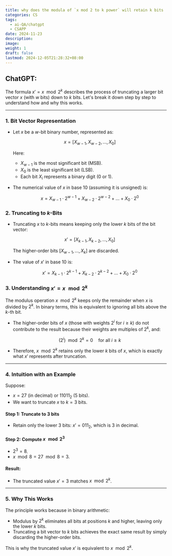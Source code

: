```yaml
---
title: why does the modula of `x mod 2 to k power` will retain k bits
categories: CS
tags:
  - ai-QA/chatgpt
  - CSAPP
date: 2024-11-23
description: 
image: 
weight: 1
draft: false
lastmod: 2024-12-05T21:28:32+08:00
---
```

## **ChatGPT:**

The formula $x' = x \mod 2^k$ describes the process of truncating a larger bit vector $x$ (with $w$ bits) down to $k$ bits. Let's break it down step by step to understand how and why this works.

* * *

### 1. **Bit Vector Representation**

* Let $x$ be a $w$-bit binary number, represented as:
    
    $$x = [X_{w-1}, X_{w-2}, \dots, X_0]$$
    
    Here:
    
    * $X_{w-1}$ is the most significant bit (MSB).
    * $X_0$ is the least significant bit (LSB).
    * Each bit $X_i$ represents a binary digit (0 or 1).
* The numerical value of $x$ in base 10 (assuming it is unsigned) is:
    
    $$x = X_{w-1} \cdot 2^{w-1} + X_{w-2} \cdot 2^{w-2} + \dots + X_0 \cdot 2^0$$

### 2. **Truncating to $k$-Bits**

* Truncating $x$ to $k$-bits means keeping only the lower $k$ bits of the bit vector:
    
    $$x' = [X_{k-1}, X_{k-2}, \dots, X_0]$$
    
    The higher-order bits $[X_{w-1}, \dots, X_k]$ are discarded.
    
* The value of $x'$ in base 10 is:
    
    $$x' = X_{k-1} \cdot 2^{k-1} + X_{k-2} \cdot 2^{k-2} + \dots + X_0 \cdot 2^0$$

### 3. **Understanding $x' = x \mod 2^k$**

The modulus operation $x \mod 2^k$ keeps only the remainder when $x$ is divided by $2^k$. In binary terms, this is equivalent to ignoring all bits above the $k$-th bit.

* The higher-order bits of $x$ (those with weights $2^i$ for $i \geq k$) do not contribute to the result because their weights are multiples of $2^k$, and:
    
    $$(2^i) \mod 2^k = 0 \quad \text{for all } i \geq k$$
* Therefore, $x \mod 2^k$ retains only the lower $k$ bits of $x$, which is exactly what $x'$ represents after truncation.
    

* * *

### 4. **Intuition with an Example**

Suppose:

* $x = 27$ (in decimal) or $11011_2$ (5 bits).
* We want to truncate $x$ to $k = 3$ bits.

#### Step 1: Truncate to 3 bits

* Retain only the lower 3 bits: $x' = 011_2$, which is $3$ in decimal.

#### Step 2: Compute $x \mod 2^3$

* $2^3 = 8$.
* $x \mod 8 = 27 \mod 8 = 3$.

#### Result:

* The truncated value $x' = 3$ matches $x \mod 2^k$.

* * *

### 5. **Why This Works**

The principle works because in binary arithmetic:

* Modulus by $2^k$ eliminates all bits at positions $k$ and higher, leaving only the lower $k$ bits.
* Truncating a bit vector to $k$ bits achieves the exact same result by simply discarding the higher-order bits.

This is why the truncated value $x'$ is equivalent to $x \mod 2^k$.